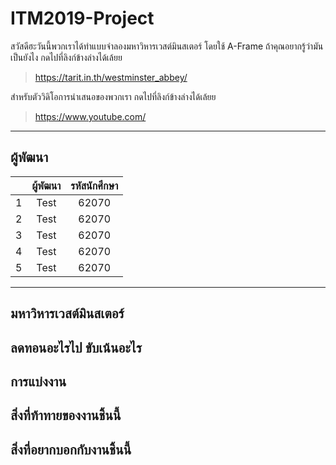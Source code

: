 # ITM2019-Project
สวัสดีฮะวันนี้พวกเราได้ทำแบบจำลองมหาวิหารเวสต์มินสเตอร์ โดยใช้ A-Frame ถ้าคุณอยากรู้ว่ามันเป็นยังไง กดไปที่ลิงก์ข้างล่างได้เล้ยย 

> https://tarit.in.th/westminster_abbey/


สำหรับตัววิดิโอการนำเสนอของพวกเรา กดไปที่ลิงก์ข้างล่างได้เล้ยย
> https://www.youtube.com/

---

## ผู้พัฒนา
|| ผู้พัฒนา | รหัสนักศึกษา |
|-|:-----:|:----------:|
| 1 | Test | 62070 |
| 2 | Test | 62070 |
| 3 | Test | 62070 |
| 4 | Test | 62070 |
| 5 | Test | 62070 |
---

## มหาวิหารเวสต์มินสเตอร์

## ลดทอนอะไรไป ขับเน้นอะไร

## การแบ่งงาน

## สิ่งที่ท้าทายของงานชิ้นนี้

## สิ่งที่อยากบอกกับงานชิ้นนี้